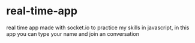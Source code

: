 # real-time-app
real time app made with socket.io to practice my skills in javascript, in this app you can type your name and join an conversation
